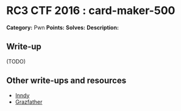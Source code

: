 # RC3 CTF 2016 : card-maker-500

**Category:** Pwn
**Points:**
**Solves:**
**Description:**



## Write-up

(TODO)

## Other write-ups and resources

* [Inndy](https://gist.github.com/Inndy/1a3b312b0388447d3dee14371236abd1)
* [Grazfather](https://gist.github.com/Grazfather/41cdebfe6f952389773daaba92039c19)
